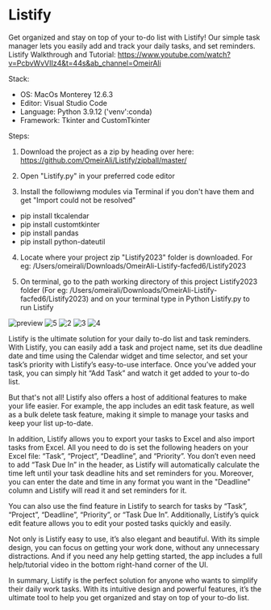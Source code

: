 # Listify
Get organized and stay on top of your to-do list with Listify! Our simple task manager lets you easily add and track your daily tasks, and set reminders. 
Listify Walkthrough and Tutorial: https://www.youtube.com/watch?v=PcbvWvVIIz4&t=44s&ab_channel=OmeirAli

Stack:
- OS: MacOs Monterey 12.6.3
- Editor: Visual Studio Code
- Language: Python 3.9.12 ('venv':conda)
- Framework: Tkinter and CustomTkinter

Steps:

1) Download the project as a zip by heading over here: https://github.com/OmeirAli/Listify/zipball/master/

2) Open "Listify.py" in your preferred code editor

3) Install the followiwng modules via Terminal if you don't have them and get "Import could not be resolved"
- pip install tkcalendar
- pip install customtkinter
- pip install pandas
- pip install python-dateutil

4) Locate where your project zip "Listify2023" folder is downloaded. For eg: /Users/omeirali/Downloads/OmeirAli-Listify-facfed6/Listify2023

5) On terminal, go to the path working directory of this project Listify2023 folder (For eg: /Users/omeirali/Downloads/OmeirAli-Listify-facfed6/Listify2023) and on your terminal type in Python Listify.py to run Listify

![preview](https://user-images.githubusercontent.com/122340082/219491249-4da72aed-8f44-4c3e-bcc1-342029f96387.png)
![5](https://user-images.githubusercontent.com/122340082/219491370-b88c0dc3-f917-4213-b046-00c0e181ddf3.png)
![2](https://user-images.githubusercontent.com/122340082/219491407-eb79cb53-137b-496f-acf7-3c74b7b3c2a7.png)
![3](https://user-images.githubusercontent.com/122340082/219491422-c30ed9e6-525e-4bf3-9890-55d768b7560c.png)
![4](https://user-images.githubusercontent.com/122340082/219491437-ce2251ab-0b21-47c4-ae5b-7615407a6449.png)

Listify is the ultimate solution for your daily to-do list and task reminders. With Listify, you can easily add a task and project name, set its due deadline date and time using the Calendar widget and time selector, and set your task’s priority with Listify’s easy-to-use interface. Once you’ve added your task, you can simply hit “Add Task” and watch it get added to your to-do list.

But that's not all! Listify also offers a host of additional features to make your life easier. For example, the app includes an edit task feature, as well as a bulk delete task feature, making it simple to manage your tasks and keep your list up-to-date.

In addition, Listify allows you to export your tasks to Excel and also import tasks from Excel. All you need to do is set the following headers on your Excel file: “Task”, “Project”, “Deadline”, and “Priority”. You don’t even need to add “Task Due In” in the header, as Listify will automatically calculate the time left until your task deadline hits and set reminders for you. Moreover, you can enter the date and time in any format you want in the "Deadline" column and Listify will read it and set reminders for it.

You can also use the find feature in Listify to search for tasks by “Task”, “Project”, “Deadline”, “Priority”, or “Task Due In”. Additionally, Listify’s quick edit feature allows you to edit your posted tasks quickly and easily.

Not only is Listify easy to use, it’s also elegant and beautiful. With its simple design, you can focus on getting your work done, without any unnecessary distractions. And if you need any help getting started, the app includes a full help/tutorial video in the bottom right-hand corner of the UI.

In summary, Listify is the perfect solution for anyone who wants to simplify their daily work tasks. With its intuitive design and powerful features, it’s the ultimate tool to help you get organized and stay on top of your to-do list.

